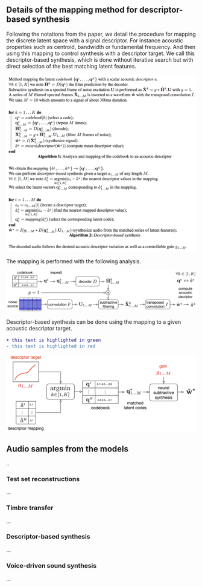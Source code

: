 <link href="style.css" rel="stylesheet">

<script type="text/javascript"> 
      // Show button
      function look(type){ 
      param=document.getElementById(type); 
      if(param.style.display == "none") param.style.display = "block"; 
      else param.style.display = "none" 
      } 
</script>


## Details of the mapping method for descriptor-based synthesis

Following the notations from the paper, we detail the procedure for mapping the discrete latent space with a signal descriptor. For instance acoustic properties such as centroid, bandwidth or fundamental frequency. And then using this mapping to control synthesis with a descriptor target. We call this descriptor-based synthesis, which is done without iterative search but with direct selection of the best matching latent features.

<p align="center"> <img src="figures/ISMIR_supplem.png"> </p>

The mapping is performed with the following analysis.

<p align="center"> <img src="figures/descriptor_ana.png"> </p>

Descriptor-based synthesis can be done using the mapping to a given acoustic descriptor target.

```diff
+ this text is highlighted in green
- this text is highlighted in red
```

<p align="center"> <img src="figures/descriptor_map.png"> </p>



## Audio samples from the models

..

### Test set reconstructions

...

### Timbre transfer

...

### Descriptor-based synthesis

...

### Voice-driven sound synthesis

...

<!--
<audio controls><source src="audio/rec_drum.wav"></audio>
-->
